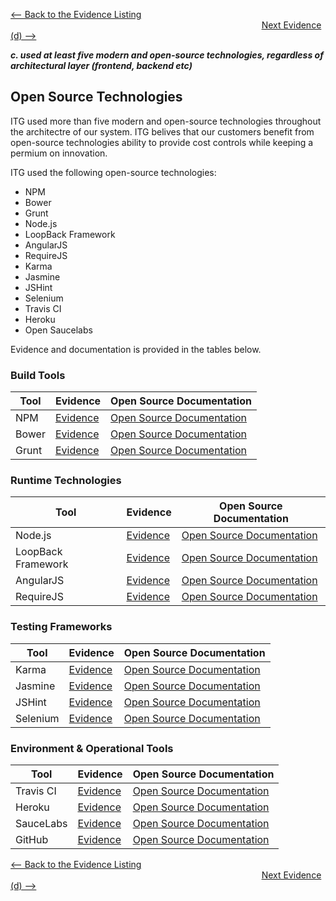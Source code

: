 [<-- Back to the Evidence Listing](https://github.com/itgfirm/safe-food/edit/master/Evidence)  &nbsp;&nbsp;&nbsp;&nbsp;&nbsp;&nbsp;&nbsp;&nbsp;&nbsp;&nbsp;&nbsp;&nbsp;&nbsp;&nbsp;&nbsp;&nbsp;&nbsp;&nbsp;&nbsp;&nbsp;&nbsp;&nbsp;&nbsp;&nbsp;&nbsp;&nbsp;&nbsp;&nbsp;&nbsp;&nbsp;&nbsp;&nbsp;&nbsp;&nbsp;&nbsp;&nbsp;&nbsp;&nbsp;&nbsp;&nbsp;&nbsp;&nbsp;&nbsp;&nbsp;&nbsp;&nbsp;&nbsp;&nbsp;&nbsp;&nbsp;&nbsp;&nbsp;&nbsp;&nbsp;&nbsp;&nbsp;&nbsp;&nbsp;&nbsp;&nbsp;&nbsp;&nbsp;&nbsp;&nbsp;&nbsp;&nbsp;&nbsp;&nbsp;&nbsp;&nbsp;&nbsp;&nbsp;&nbsp;&nbsp;&nbsp;&nbsp;&nbsp;&nbsp;&nbsp;&nbsp;&nbsp;&nbsp;&nbsp;&nbsp;&nbsp;&nbsp;&nbsp;&nbsp;&nbsp;&nbsp;&nbsp;&nbsp;&nbsp;&nbsp;&nbsp;&nbsp;&nbsp;&nbsp;&nbsp;&nbsp;&nbsp;&nbsp;[Next Evidence (d) -->](https://github.com/itgfirm/safe-food/edit/master/Evidence/d)

***c. used at least five modern and open-source technologies, regardless of architectural layer (frontend, backend etc)***

## Open Source Technologies
ITG used more than five modern and open-source technologies throughout the architectre of our system. ITG belives that our customers benefit from open-source technologies ability to provide cost controls while keeping a permium on innovation.

ITG used the following open-source technologies:

- NPM
- Bower
- Grunt
- Node.js
- LoopBack Framework
- AngularJS
- RequireJS
- Karma
- Jasmine
- JSHint
- Selenium
- Travis CI
- Heroku
- Open Saucelabs

Evidence and documentation is provided in the tables below.

### Build Tools

|Tool|Evidence|Open Source Documentation|
|---|---|---|
|NPM|[Evidence](https://github.com/itgfirm/safe-food/blob/master/package.json)|[Open Source Documentation](https://www.npmjs.com/policies/npm-license)|
|Bower|[Evidence](https://github.com/itgfirm/safe-food/blob/master/bower.json)|[Open Source Documentation](https://github.com/bower/bower/blob/master/LICENSE)  |
|Grunt|[Evidence](https://github.com/itgfirm/safe-food/blob/master/Gruntfile.js)|[Open Source Documentation](https://github.com/gruntjs/grunt/blob/master/LICENSE-MIT)|

### Runtime Technologies
|Tool|Evidence|Open Source Documentation|
|---|---|---|
|Node.js|[Evidence](https://github.com/itgfirm/safe-food/blob/master/package.json)|[Open Source Documentation](https://github.com/joyent/node/blob/master/LICENSE)|
|LoopBack Framework|[Evidence](https://github.com/itgfirm/safe-food/blob/master/server/server.js)|[Open Source Documentation](https://github.com/strongloop/loopback/blob/master/LICENSE)|
|AngularJS|[Evidence](https://github.com/itgfirm/safe-food/blob/master/client/scripts/app.js)|[Open Source Documentation](https://github.com/angular/angular.js/blob/master/LICENSE)|
|RequireJS|[Evidence](https://github.com/itgfirm/safe-food/blob/master/client/scripts/main.js)|[Open Source Documentation](https://github.com/jrburke/requirejs/blob/master/LICENSE) |

### Testing Frameworks
|Tool|Evidence|Open Source Documentation|
|---|---|---|
|Karma|[Evidence](https://github.com/itgfirm/safe-food/blob/master/client/test/karma.conf.js)|[Open Source Documentation](https://github.com/karma-runner/karma/blob/master/LICENSE)|
|Jasmine|[Evidence](https://github.com/itgfirm/safe-food/blob/master/client/test/karma.conf.js)|[Open Source Documentation](https://github.com/jasmine/jasmine/blob/master/MIT.LICENSE)|
|JSHint|[Evidence](https://github.com/itgfirm/safe-food/blob/master/.jshintrc)|[Open Source Documentation](https://github.com/jshint/jshint/blob/master/LICENSE)|
|Selenium|[Evidence](https://github.com/itgfirm/safe-food/tree/master/test/selenium)|[Open Source Documentation](https://github.com/SeleniumHQ/selenium/blob/master/LICENSE)|

### Environment & Operational Tools
|Tool|Evidence|Open Source Documentation|
|---|---|---|
|Travis CI|[Evidence](https://github.com/itgfirm/safe-food/blob/master/.travis.yml)|[Open Source Documentation](https://travis-ci.org/) |
|Heroku|[Evidence](https://github.com/itgfirm/safe-food/blob/master/.travis.yml)|[Open Source Documentation](https://www.heroku.com/policy/tos) |
|SauceLabs|[Evidence](https://github.com/itgfirm/safe-food/blob/master/.travis.yml)|[Open Source Documentation](https://saucelabs.com/opensauce/) |
|GitHub|[Evidence](https://github.com/itgfirm/safe-food)|[Open Source Documentation](https://help.github.com/articles/github-terms-of-service/) |

[<-- Back to the Evidence Listing](https://github.com/itgfirm/safe-food/edit/master/Evidence)  &nbsp;&nbsp;&nbsp;&nbsp;&nbsp;&nbsp;&nbsp;&nbsp;&nbsp;&nbsp;&nbsp;&nbsp;&nbsp;&nbsp;&nbsp;&nbsp;&nbsp;&nbsp;&nbsp;&nbsp;&nbsp;&nbsp;&nbsp;&nbsp;&nbsp;&nbsp;&nbsp;&nbsp;&nbsp;&nbsp;&nbsp;&nbsp;&nbsp;&nbsp;&nbsp;&nbsp;&nbsp;&nbsp;&nbsp;&nbsp;&nbsp;&nbsp;&nbsp;&nbsp;&nbsp;&nbsp;&nbsp;&nbsp;&nbsp;&nbsp;&nbsp;&nbsp;&nbsp;&nbsp;&nbsp;&nbsp;&nbsp;&nbsp;&nbsp;&nbsp;&nbsp;&nbsp;&nbsp;&nbsp;&nbsp;&nbsp;&nbsp;&nbsp;&nbsp;&nbsp;&nbsp;&nbsp;&nbsp;&nbsp;&nbsp;&nbsp;&nbsp;&nbsp;&nbsp;&nbsp;&nbsp;&nbsp;&nbsp;&nbsp;&nbsp;&nbsp;&nbsp;&nbsp;&nbsp;&nbsp;&nbsp;&nbsp;&nbsp;&nbsp;&nbsp;&nbsp;&nbsp;&nbsp;&nbsp;&nbsp;&nbsp;&nbsp;[Next Evidence (d) -->](https://github.com/itgfirm/safe-food/edit/master/Evidence/d)
